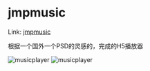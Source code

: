 # jmpmusic

Link: [jmpmusic](http://line.linevery.com/)

根据一个国外一个PSD的灵感的，完成的H5播放器

![musicplayer](http://me.linevery.com/temps/p1.png)
![musicplayer](http://me.linevery.com/temps/p2.png)

